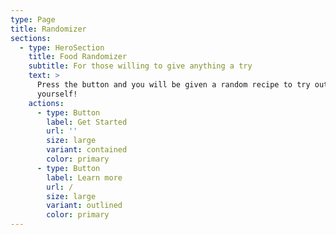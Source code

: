 ```yaml
---
type: Page
title: Randomizer
sections:
  - type: HeroSection
    title: Food Randomizer
    subtitle: For those willing to give anything a try
    text: >
      Press the button and you will be given a random recipe to try out for
      yourself!
    actions:
      - type: Button
        label: Get Started
        url: ''
        size: large
        variant: contained
        color: primary
      - type: Button
        label: Learn more
        url: /
        size: large
        variant: outlined
        color: primary
---
```

